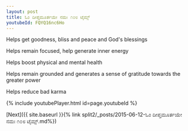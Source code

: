 ```yaml
---
layout: post
title: ಓಂ ದೀಪ್ತಮೂರ್ತಯೇ ನಮಃ ೧೦೮ ಟೈಮ್ಸ್
youtubeId: FQYQ16nc6Ho
---
```

 
 
Helps get goodness, bliss and peace and God's blessings
 
Helps remain focused, help generate inner energy 
 
Helps boost physical and mental health 
 
Helps remain grounded and generates a sense of gratitude towards the greater power 
 
Helps reduce bad karma
 
 
 
 


{% include youtubePlayer.html id=page.youtubeId %}
 
[Next]({{ site.baseurl }}{% link  split2/_posts/2015-06-12-ಓಂ ದೀಪ್ತಮೂರ್ತಯೇ ನಮಃ ೧೦೮ ಟೈಮ್ಸ್.md%})
 
